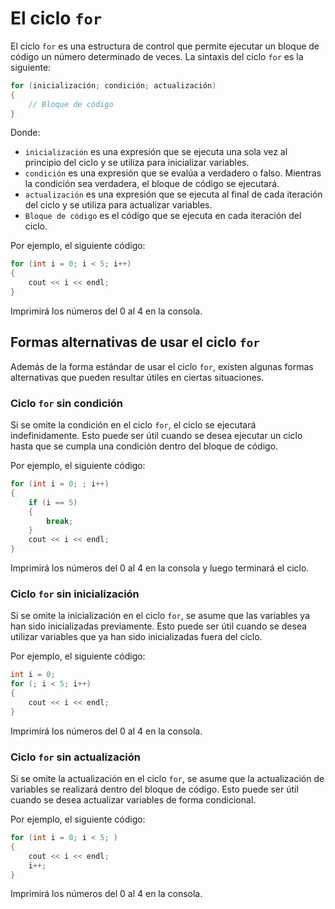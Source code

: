 # El ciclo `for`

El ciclo `for` es una estructura de control que permite ejecutar un bloque de código un número determinado de veces. La
sintaxis del ciclo `for` es la siguiente:

```c++
for (inicialización; condición; actualización)
{
    // Bloque de código
}
```

Donde:

- `inicialización` es una expresión que se ejecuta una sola vez al principio del ciclo y se utiliza para inicializar
  variables.
- `condición` es una expresión que se evalúa a verdadero o falso. Mientras la condición sea verdadera, el bloque de
  código se ejecutará.
- `actualización` es una expresión que se ejecuta al final de cada iteración del ciclo y se utiliza para actualizar
  variables.
- `Bloque de código` es el código que se ejecuta en cada iteración del ciclo.

Por ejemplo, el siguiente código:

```c++
for (int i = 0; i < 5; i++)
{
    cout << i << endl;
}
```

Imprimirá los números del 0 al 4 en la consola.

## Formas alternativas de usar el ciclo `for`

Además de la forma estándar de usar el ciclo `for`, existen algunas formas alternativas que pueden resultar útiles en
ciertas situaciones.

### Ciclo `for` sin condición

Si se omite la condición en el ciclo `for`, el ciclo se ejecutará indefinidamente. Esto puede ser útil cuando se desea
ejecutar un ciclo hasta que se cumpla una condición dentro del bloque de código.

Por ejemplo, el siguiente código:

```c++
for (int i = 0; ; i++)
{
    if (i == 5)
    {
        break;
    }
    cout << i << endl;
}
```

Imprimirá los números del 0 al 4 en la consola y luego terminará el ciclo.

### Ciclo `for` sin inicialización

Si se omite la inicialización en el ciclo `for`, se asume que las variables ya han sido inicializadas previamente. Esto
puede ser útil cuando se desea utilizar variables que ya han sido inicializadas fuera del ciclo.

Por ejemplo, el siguiente código:

```c++
int i = 0;
for (; i < 5; i++)
{
    cout << i << endl;
}
```

Imprimirá los números del 0 al 4 en la consola.

### Ciclo `for` sin actualización

Si se omite la actualización en el ciclo `for`, se asume que la actualización de variables se realizará dentro del
bloque de código. Esto puede ser útil cuando se desea actualizar variables de forma condicional.

Por ejemplo, el siguiente código:

```c++
for (int i = 0; i < 5; )
{
    cout << i << endl;
    i++;
}
```

Imprimirá los números del 0 al 4 en la consola.